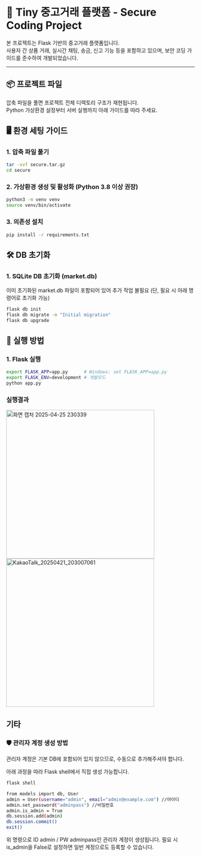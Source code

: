 # 🛒 Tiny 중고거래 플랫폼 - Secure Coding Project

본 프로젝트는 Flask 기반의 중고거래 플랫폼입니다.  
사용자 간 상품 거래, 실시간 채팅, 송금, 신고 기능 등을 포함하고 있으며, 보안 코딩 가이드를 준수하여 개발되었습니다.

---

## 📦 프로젝트 파일
압축 파일을 풀면 프로젝트 전체 디렉토리 구조가 재현됩니다.  
Python 가상환경 설정부터 서버 실행까지 아래 가이드를 따라 주세요.

## 🖥️ 환경 세팅 가이드

### 1. 압축 파일 풀기

```bash
tar -xvf secure.tar.gz
cd secure
```
### 2. 가상환경 생성 및 활성화 (Python 3.8 이상 권장)
```bash
python3 -m venv venv
source venv/bin/activate
```
### 3. 의존성 설치
```bash
pip install -r requirements.txt
```

## 🛠️ DB 초기화

### 1. SQLite DB 초기화 (market.db)
이미 초기화된 market.db 파일이 포함되어 있어 추가 작업 불필요
(단, 필요 시 아래 명령어로 초기화 가능)
```bash
flask db init
flask db migrate -m "Initial migration"
flask db upgrade
```

## 🚀 실행 방법

### 1. Flask 실행
```bash
export FLASK_APP=app.py      # Windows: set FLASK_APP=app.py
export FLASK_ENV=development # 개발모드
python app.py
```

### 실행결과
<img width="396" alt="화면 캡처 2025-04-25 230339" src="https://github.com/user-attachments/assets/5f3e0c48-6a3f-4e6e-8b63-a1dd956ed809" />
<img width="395" alt="KakaoTalk_20250421_203007061" src="https://github.com/user-attachments/assets/66943eaa-59d7-4752-b137-3ea97aaed049" />




## 기타 
### 🛡️ 관리자 계정 생성 방법
관리자 계정은 기본 DB에 포함되어 있지 않으므로, 수동으로 추가해주셔야 합니다.

아래 과정을 따라 Flask shell에서 직접 생성 가능합니다.
```bash
flask shell
```
```bash
from models import db, User
admin = User(username="admin", email="admin@example.com") //아이디
admin.set_password("adminpass") //비밀번호
admin.is_admin = True
db.session.add(admin)
db.session.commit()
exit()
```
위 명령으로 ID admin / PW adminpass인 관리자 계정이 생성됩니다.
필요 시 is_admin을 False로 설정하면 일반 계정으로도 등록할 수 있습니다.






